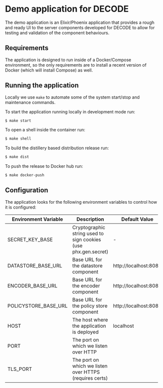 # Demo application for DECODE

The demo application is an Elixir/Phoenix application that provides a rough
and ready UI to the server components developed for DECODE to allow for
testing and validation of the component behaviours.

## Requirements

The application is designed to run inside of a Docker/Compose environment, so
the only requirements are to install a recent version of Docker (which will
install Compose) as well.

## Running the application

Locally we use `make` to automate some of the system start/stop and maintenance commands.

To start the application running locally in development mode run:

```bash
$ make start
```

To open a shell inside the container run:

```bash
$ make shell
```

To build the distillery based distribution release run:

```bash
$ make dist
```

To push the release to Docker hub run:

```bash
$ make docker-push
```

## Configuration

The application looks for the following environment variables to control how
it is configured:

| Environment Variable | Description                                                    | Default Value         | Required/Optional |
| -------------------- | -------------------------------------------------------------- | --------------------- | ----------------- |
| SECRET_KEY_BASE      | Cryptographic string used to sign cookies (use phx.gen.secret) | -                     | Required          |
| DATASTORE_BASE_URL   | Base URL for the datastore component                           | http://localhost:8080 | Optional          |
| ENCODER_BASE_URL     | Base URL for the encoder component                             | http://localhost:8081 | Optional          |
| POLICYSTORE_BASE_URL | Base URL for the policy store component                        | http://localhost:8082 | Optional          |
| HOST                 | The host where the application is deployed                     | localhost             | Optional          |
| PORT                 | The port on which we listen over HTTP                          |                       | Required          |
| TLS_PORT             | The port on which we listen over HTTPS (requires certs)        |                       | Optional          |

